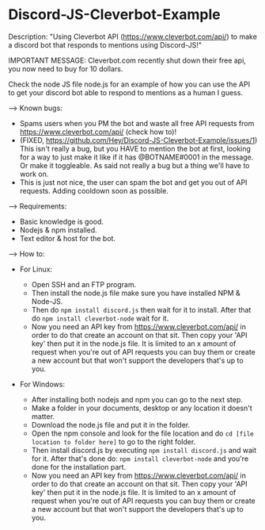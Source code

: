 # Discord-JS-Cleverbot-Example
Description: "Using Cleverbot API (https://www.cleverbot.com/api/) to make a discord bot that responds to mentions using Discord-JS!"

IMPORTANT MESSAGE: Cleverbot.com recently shut down their free api, you now need to buy for 10 dollars.

Check the node JS file node.js for an example of how you can use the API to get your discord bot able to respond to mentions as a human I guess.


--> Known bugs:
 - Spams users when you PM the bot and waste all free API requests from https://www.cleverbot.com/api/ (check how to)!
 - (FIXED, https://github.com/Hey/Discord-JS-Cleverbot-Example/issues/1) This isn't really a bug, but you HAVE to mention the bot at first, looking for a way to just make it like if it has @BOTNAME#0001 in the message. Or make it toggleable. As said not really a bug but a thing we'll have to work on.
 - This is just not nice, the user can spam the bot and get you out of API requests. Adding cooldown soon as possible.
 
 
 --> Requirements:
   - Basic knowledge is good.
   - Nodejs &  npm installed.
   - Text editor & host for the bot.
 
 
 --> How to:
 
 * For Linux:
   - Open SSH and an FTP program. 
   - Then install the node.js file make sure you have installed NPM & Node-JS. 
   - Then do `npm install discord.js` then wait for it to install. After that do `npm install cleverbot-node` wait for it.
   - Now you need an API key from https://www.cleverbot.com/api/ in order to do that create an account on that sit. Then copy your 'API key' then put it in the node.js file. It is limited to an x amount of request when you're out of API requests you can buy them or create a new account but that won't support the developers that's up to you.
   
 * For Windows: 
    - After installing both nodejs and npm you can go to the next step.
    - Make a folder in your documents, desktop or any location it doesn't matter.
    - Download the node.js file and put it in the folder.
    - Open the npm console and look for the file location and do `cd [file location to folder here]` to go to the right folder.
    - Then install discord.js by executing `npm install discord.js` and wait for it. After that's done do: `npm install cleverbot-node` and you're done for the installation part.
    - Now you need an API key from https://www.cleverbot.com/api/ in order to do that create an account on that sit. Then copy your 'API key' then put it in the node.js file. It is limited to an x amount of request when you're out of API requests you can buy them or create a new account but that won't support the developers that's up to you.
